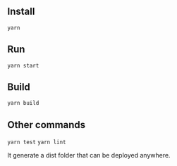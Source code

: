 ## Install
`yarn`

## Run 
`yarn start`

## Build
`yarn build`

## Other commands
`yarn test`
`yarn lint`

It generate a dist folder that can be deployed anywhere.